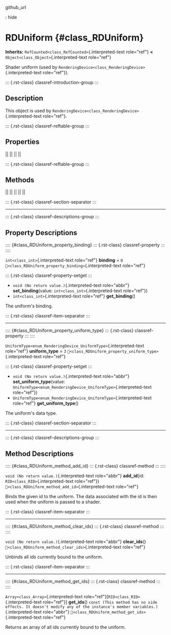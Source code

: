 github_url

:   hide

# RDUniform {#class_RDUniform}

**Inherits:** `RefCounted<class_RefCounted>`{.interpreted-text
role="ref"} **\<** `Object<class_Object>`{.interpreted-text role="ref"}

Shader uniform (used by
`RenderingDevice<class_RenderingDevice>`{.interpreted-text role="ref"}).

::: {.rst-class}
classref-introduction-group
:::

## Description

This object is used by
`RenderingDevice<class_RenderingDevice>`{.interpreted-text role="ref"}.

::: {.rst-class}
classref-reftable-group
:::

## Properties

||
||
||
||

::: {.rst-class}
classref-reftable-group
:::

## Methods

||
||
||
||
||

::: {.rst-class}
classref-section-separator
:::

------------------------------------------------------------------------

::: {.rst-class}
classref-descriptions-group
:::

## Property Descriptions

:::: {#class_RDUniform_property_binding}
::: {.rst-class}
classref-property
:::
::::

`int<class_int>`{.interpreted-text role="ref"} **binding** = `0`
`🔗<class_RDUniform_property_binding>`{.interpreted-text role="ref"}

::: {.rst-class}
classref-property-setget
:::

- `void (No return value.)`{.interpreted-text role="abbr"}
  **set_binding**(value: `int<class_int>`{.interpreted-text role="ref"})
- `int<class_int>`{.interpreted-text role="ref"} **get_binding**()

The uniform\'s binding.

::: {.rst-class}
classref-item-separator
:::

------------------------------------------------------------------------

:::: {#class_RDUniform_property_uniform_type}
::: {.rst-class}
classref-property
:::
::::

`UniformType<enum_RenderingDevice_UniformType>`{.interpreted-text
role="ref"} **uniform_type** = `3`
`🔗<class_RDUniform_property_uniform_type>`{.interpreted-text
role="ref"}

::: {.rst-class}
classref-property-setget
:::

- `void (No return value.)`{.interpreted-text role="abbr"}
  **set_uniform_type**(value:
  `UniformType<enum_RenderingDevice_UniformType>`{.interpreted-text
  role="ref"})
- `UniformType<enum_RenderingDevice_UniformType>`{.interpreted-text
  role="ref"} **get_uniform_type**()

The uniform\'s data type.

::: {.rst-class}
classref-section-separator
:::

------------------------------------------------------------------------

::: {.rst-class}
classref-descriptions-group
:::

## Method Descriptions

:::: {#class_RDUniform_method_add_id}
::: {.rst-class}
classref-method
:::
::::

`void (No return value.)`{.interpreted-text role="abbr"} **add_id**(id:
`RID<class_RID>`{.interpreted-text role="ref"})
`🔗<class_RDUniform_method_add_id>`{.interpreted-text role="ref"}

Binds the given id to the uniform. The data associated with the id is
then used when the uniform is passed to a shader.

::: {.rst-class}
classref-item-separator
:::

------------------------------------------------------------------------

:::: {#class_RDUniform_method_clear_ids}
::: {.rst-class}
classref-method
:::
::::

`void (No return value.)`{.interpreted-text role="abbr"} **clear_ids**()
`🔗<class_RDUniform_method_clear_ids>`{.interpreted-text role="ref"}

Unbinds all ids currently bound to the uniform.

::: {.rst-class}
classref-item-separator
:::

------------------------------------------------------------------------

:::: {#class_RDUniform_method_get_ids}
::: {.rst-class}
classref-method
:::
::::

`Array<class_Array>`{.interpreted-text
role="ref"}\[`RID<class_RID>`{.interpreted-text role="ref"}\]
**get_ids**()
`const (This method has no side effects. It doesn't modify any of the instance's member variables.)`{.interpreted-text
role="abbr"} `🔗<class_RDUniform_method_get_ids>`{.interpreted-text
role="ref"}

Returns an array of all ids currently bound to the uniform.
